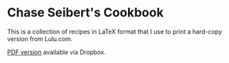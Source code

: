 # Chase Seibert's Cookbook

This is a collection of recipes in LaTeX format that I use to print a hard-copy version from Lulu.com.

[PDF version](https://dl.dropbox.com/u/422013/Cookbook.pdf) available via Dropbox.

